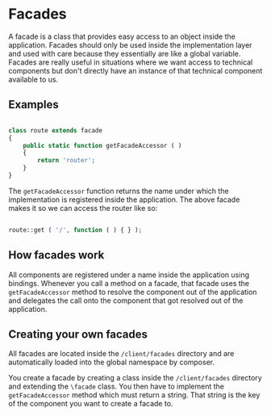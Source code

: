 # Facades

A facade is a class that provides easy access to an object inside the application. Facades should only be used inside the implementation layer and used with care because they essentially are like a global variable.  Facades are really useful in situations where we want access to technical components but don't directly have an instance of that technical component available to us.

## Examples

```php

class route extends facade
{
    public static function getFacadeAccessor ( )
    {
        return 'router';
    }
}

```

The ``getFacadeAccessor`` function returns the name under which the implementation is registered inside the application.
The above facade makes it so we can access the router like so:


```php

route::get ( '/', function ( ) { } );

```

## How facades work

All components are registered under a name inside the application using bindings. Whenever you call a method on a facade, that facade uses the ``getFacadeAccessor`` method to resolve the component out of the application and delegates the call onto the component that got resolved out of the application. 

## Creating your own facades

All facades are located inside the ``/client/facades`` directory and are automatically loaded into the global namespace by composer.



You create a facade by creating a class inside the `/client/facades` directory and extending the `\facade` class. You then have to implement the `getFacadeAccessor` method which must return a string. That string is the key of the component you want to create a facade to.